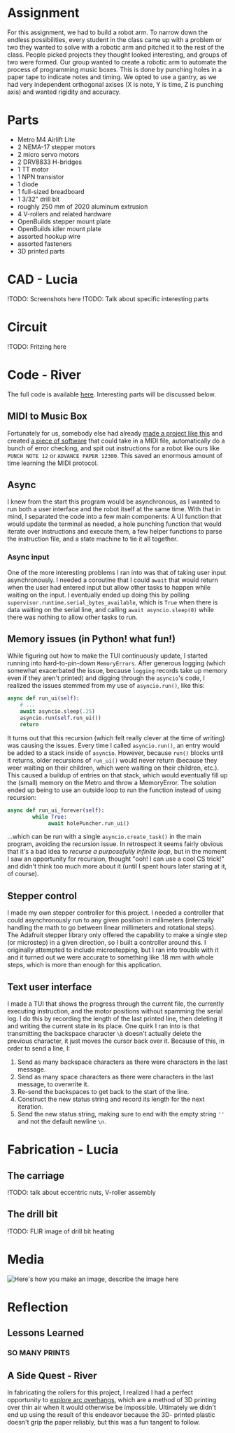 # Assignment
For this assignment, we had to build a robot arm. To narrow down the endless possibilities, every student in the class came up with a problem or two they wanted to solve with a robotic arm and pitched it to the rest of the class. People picked projects they thought looked interesting, and groups of two were formed. Our group wanted to create a robotic arm to automate the process of programming music boxes. This is done by punching holes in a paper tape to indicate notes and timing. We opted to use a gantry, as we had very independent orthogonal axises (X is note, Y is time, Z is punching axis) and wanted rigidity and accuracy.
# Parts
- Metro M4 Airlift Lite
- 2 NEMA-17 stepper motors
- 2 micro servo motors
- 2 DRV8833 H-bridges
- 1 TT motor
- 1 NPN transistor
- 1 diode
- 1 full-sized breadboard
- 1 3/32" drill bit
- roughly 250 mm of 2020 aluminum extrusion
- 4 V-rollers and related hardware
- OpenBuilds stepper mount plate
- OpenBuilds idler mount plate
- assorted hookup wire
- assorted fasteners
- 3D printed parts
# CAD - Lucia
!TODO: Screenshots here
!TODO: Talk about specific interesting parts
# Circuit
!TODO: Fritzing here
# Code - River
The full code is available [here](https://github.com/rivques/AutoMusicBoxHolePuncher). Interesting parts will be discussed below.
## MIDI to Music Box
Fortunately for us, somebody else had already [made a project like this](https://jshel.co/blog/music-box-hole-punch) and created [a piece of software](https://drive.google.com/drive/folders/0B1Z6_pBGv9-FMFFUNTI3YkFLVXM) that could take in a MIDI file, automatically do a bunch of error checking, and spit out instructions for a robot like ours like `PUNCH NOTE 12` or `ADVANCE PAPER 12300`. This saved an enormous amount of time learning the MIDI protocol.
## Async
I knew from the start this program would be asynchronous, as I wanted to run both a user interface and the robot itself at the same time. With that in mind, I separated the code into a few main components: A UI function that would update the terminal as needed, a hole punching function that would iterate over instructions and execute them, a few helper functions to parse the instruction file, and a state machine to tie it all together.
### Async input
One of the more interesting problems I ran into was that of taking user input asynchronously. I needed a coroutine that I could `await` that would return when the user had entered input but allow other tasks to happen while waiting on the input. I eventually ended up doing this by polling `supervisor.runtime.serial_bytes_available`, which is `True` when there is data waiting on the serial line, and calling `await asyncio.sleep(0)` while there was nothing to allow other tasks to run.
## Memory issues (in Python! what fun!)
While figuring out how to make the TUI continuously update, I started running into hard-to-pin-down `MemoryErrors`. After generous logging (which somewhat exacerbated the issue, because `logging` records take up memory even if they aren't printed) and digging through the `asyncio`'s code, I realized the issues stemmed from my use of `asyncio.run()`, like this:
```python
async def run_ui(self):
    # ...
    await asyncio.sleep(.25)
    asyncio.run(self.run_ui())
    return
```
It turns out that this recursion (which felt really clever at the time of writing) was causing the issues. Every time I called `asyncio.run()`, an entry would be added to a stack inside of `asyncio`. However, because `run()` blocks until it returns, older recursions of `run_ui()` would never return (because they weer waiting on their children, which were waiting on their children, etc.). This caused a buildup of entries on that stack, which would eventually fill up the (small) memory on the Metro and throw a MemoryError. The solution ended up being to use an outside loop to run the function instead of using recursion:
```python
async def run_ui_forever(self):
        while True:
             await holePuncher.run_ui()
```
...which can be run with a single `asyncio.create_task()` in the main program, avoiding the recursion issue. In retrospect it seems fairly obvious that it's a bad idea to *recurse a purposefully infinite loop*, but in the moment I saw an opportunity for recursion, thought "ooh! I can use a cool CS trick!" and didn't think too much more about it (until I spent hours later staring at it, of course).
## Stepper control
I made my own stepper controller for this project. I needed a controller that could asynchronously run to any given position in millimeters (internally handling the math to go between linear millimeters and rotational steps). The Adafruit stepper library only offered the capability to make a single step (or microstep) in a given direction, so I built a controller around this. I originally attempted to include microstepping, but I ran into trouble with it and it turned out we were accurate to something like .18 mm with whole steps, which is more than enough for this application.
## Text user interface
I made a TUI that shows the progress through the current file, the currently executing instruction, and the motor positions without spamming the serial log. I do this by recording the length of the last printed line, then deleting it and writing the current state in its place. One quirk I ran into is that transmitting the backspace character `\b` doesn't actually delete the previous character, it just moves the cursor back over it. Because of this, in order to send a line, I:
1. Send as many backspace characters as there were characters in the last message.
2. Send as many space characters as there were characters in the last message, to overwrite it.
3. Re-send the backspaces to get back to the start of the line.
4. Construct the new status string and record its length for the next iteration.
5. Send the new status string, making sure to end with the empty string `''` and not the default newline `\n`.
# Fabrication - Lucia
## The carriage
!TODO: talk about eccentric nuts, V-roller assembly
## The drill bit
!TODO: FLIR image of drill bit heating
# Media
![Here's how you make an image, describe the image here](docs/auto-music-box/path-to-image.jpg "Caption for the image here")
# Reflection
## Lessons Learned
### SO MANY PRINTS
## A Side Quest - River
In fabricating the rollers for this project, I realized I had a perfect opportunity to [explore arc overhangs](https://rivques.github.io/other-random-projects/fun-with-overhangs/), which are a method of 3D printing over thin air when it would otherwise be impossible. Ultimately we didn't end up using the result of this endeavor because the 3D- printed plastic doesn't grip the paper reliably, but this was a fun tangent to follow.